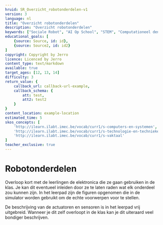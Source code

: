 ```yaml
---
hruid: SR_Overzicht_robotonderdelen-v1
version: 3
language: nl
title: "Overzicht robotonderdelen"
description: "Overzicht robotonderdelen"
keywords: ["Sociale Robot", "AI Op School", "STEM", "Computationeel denken", "Grafisch programmeren"]
educational_goals: [
    {source: Source, id: id}, 
    {source: Source2, id: id2}
]
copyright: Copyright by Jerro
licence: Licenced by Jerro
content_type: text/markdown
available: true
target_ages: [12, 13, 14]
difficulty: 3
return_value: {
    callback_url: callback-url-example,
    callback_schema: {
        att: test,
        att2: test2
    }
}
content_location: example-location
estimated_time: 5
skos_concepts: [
    'http://ilearn.ilabt.imec.be/vocab/curr1/s-computers-en-systemen', 
    'http://ilearn.ilabt.imec.be/vocab/curr1/s-technologie-en-technieken', 
    'http://ilearn.ilabt.imec.be/vocab/curr1/s-vaktaal'
]
teacher_exclusive: true
---
```

# Robotonderdelen
Overloop kort met de leerlingen de elektronica die ze gaan gebruiken in de klas. Je kan dit eventueel inleiden door ze te laten raden wat elk onderdeel zou kunnen zijn.
In het leerpad zijn de figuren opgenomen die in de simulator worden gebruikt om de echte voorwerpen voor te stellen.

De beschrijving van de actuatoren en sensoren is in het leerpad vrij uitgebreid. Wanneer je dit zelf overloopt in de klas kan je dit uiteraard veel bondiger beschrijven.